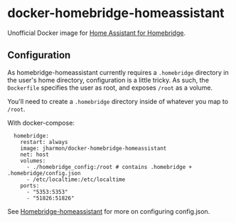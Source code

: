 # docker-homebridge-homeassistant

Unofficial Docker image for [Home Assistant for Homebridge](https://github.com/home-assistant/homebridge-homeassistant).

## Configuration

As homebridge-homeassistant currently requires a `.homebridge` directory in the user's home directory, configuration is a little tricky. As such, the `Dockerfile` specifies the user as root, and exposes `/root` as a volume.

You'll need to create a `.homebridge` directory inside of whatever you map to `/root`.

With docker-compose:
```
  homebridge:
    restart: always
    image: jharmon/docker-homebridge-homeassistant
    net: host
    volumes:
      - ./homebridge_config:/root # contains .homebridge + .homebridge/config.json
      - /etc/localtime:/etc/localtime 
    ports:
      - "5353:5353"
      - "51826:51826"
```

See [Homebridge-homeassistant](https://github.com/home-assistant/homebridge-homeassistant) for more on configuring config.json.
